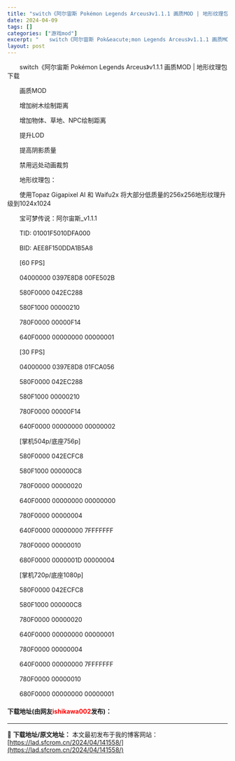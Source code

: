```yaml
---
title: "switch《阿尔宙斯 Pokémon Legends Arceus》v1.1.1 画质MOD | 地形纹理包下载"
date: 2024-04-09
tags: []
categories: ["游戏mod"]
excerpt: "　　switch《阿尔宙斯 Pok&eacute;mon Legends Arceus》v1.1.1 画质MOD | 地形纹理包下载 　　画质MOD 　　增加树木绘制距离 　　增加物体、草地、NPC绘制距离 　　提升LOD 　　提高阴影质量 　　禁用远处动画裁剪 　　地形纹理包： 　　使用Topaz&hellip;"
layout: post
---
```


 <p>　　switch《阿尔宙斯 Pok&eacute;mon Legends Arceus》v1.1.1 画质MOD | 地形纹理包下载</p> <p>　　画质MOD</p> <p>　　增加树木绘制距离</p> <p>　　增加物体、草地、NPC绘制距离</p> <p>　　提升LOD</p> <p>　　提高阴影质量</p> <p>　　禁用远处动画裁剪</p> <p>　　地形纹理包：</p> <p>　　使用Topaz Gigapixel AI 和 Waifu2x 将大部分低质量的256x256地形纹理升级到1024x1024</p> <p>　　宝可梦传说：阿尔宙斯_v1.1.1</p> <p>　　TID: 01001F5010DFA000</p> <p>　　BID: AEE8F150DDA1B5A8</p> <p>　　[60 FPS]</p> <p>　　04000000 0397E8D8 00FE502B</p> <p>　　580F0000 042EC288</p> <p>　　580F1000 00000210</p> <p>　　780F0000 00000F14</p> <p>　　640F0000 00000000 00000001</p> <p>　　[30 FPS]</p> <p>　　04000000 0397E8D8 01FCA056</p> <p>　　580F0000 042EC288</p> <p>　　580F1000 00000210</p> <p>　　780F0000 00000F14</p> <p>　　640F0000 00000000 00000002</p> <p>　　[掌机504p/底座756p]</p> <p>　　580F0000 042ECFC8</p> <p>　　580F1000 000000C8</p> <p>　　780F0000 00000020</p> <p>　　640F0000 00000000 00000000</p> <p>　　780F0000 00000004</p> <p>　　640F0000 00000000 7FFFFFFF</p> <p>　　780F0000 00000010</p> <p>　　680F0000 0000001D 00000004</p> <p>　　[掌机720p/底座1080p]</p> <p>　　580F0000 042ECFC8</p> <p>　　580F1000 000000C8</p> <p>　　780F0000 00000020</p> <p>　　640F0000 00000000 00000001</p> <p>　　780F0000 00000004</p> <p>　　640F0000 00000000 7FFFFFFF</p> <p>　　780F0000 00000010</p> <p>　　680F0000 00000000 00000001</p> <p><h4>下载地址(由网友<font color="red">ishikawa002</font>发布)：</h4></p> 

---
📖 **下载地址/原文地址：** 本文最初发布于我的博客网站：[https://lad.sfcrom.cn/2024/04/141558/](https://lad.sfcrom.cn/2024/04/141558/)
